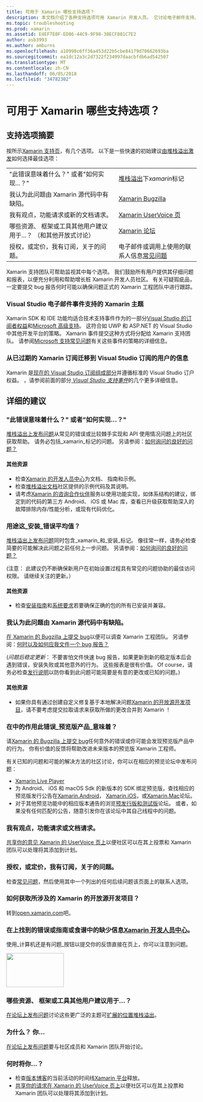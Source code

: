 ```yaml
---
title: 可用于 Xamarin 哪些支持选项？
description: 本文档介绍了各种支持选项可用 Xamarin 开发人员。 它讨论电子邮件支持、 堆栈溢出，和其他资源。
ms.topic: troubleshooting
ms.prod: xamarin
ms.assetid: E4EF7E0F-ED86-44C9-9F98-38ECF881C7E2
author: asb3993
ms.author: amburns
ms.openlocfilehash: a18998c6ff36a453d22b5cbe84179d70662693ba
ms.sourcegitcommit: ea1dc12a3c2d7322f234997daacbfdb6ad542507
ms.translationtype: MT
ms.contentlocale: zh-CN
ms.lasthandoff: 06/05/2018
ms.locfileid: "34782302"
---
```

# <a name="what-support-options-are-available-for-xamarin"></a>可用于 Xamarin 哪些支持选项？

## <a name="summary-of-support-options"></a>支持选项摘要

按所示[Xamarin 支持页](https://www.xamarin.com/support)，有几个选项。  以下是一些快速的初始建议[由堆栈溢出激发](http://stackoverflow.com/help/product-support)如何选择最佳选项：

|   |   |
|---|---|
|"此错误意味着什么？" 或者"如何实现...？"|[堆栈溢出](http://stackoverflow.com/questions/ask?tags=xamarin)下*xamarin*标记|
|我认为此问题由 Xamarin 源代码中有缺陷。|[Xamarin Bugzilla](https://bugzilla.xamarin.com/page.cgi?id=bug-writing.html)|
|我有观点，功能请求或新的文档请求。|[Xamarin UserVoice 页](https://xamarin.uservoice.com)|
|哪些资源、 框架或工具其他用户建议用于...？ （和其他开放式讨论）|[Xamarin 论坛](https://forums.xamarin.com)|
|授权，或定价，我有订阅，关于的问题。|电子邮件或调用上使用的联系人信息[常见问题](https://www.xamarin.com/faq)|

Xamarin 支持团队可帮助监视其中每个选项。  我们鼓励所有用户提供其仔细问题和报表，以便充分利用和帮助增长桩 Xamarin 开发人员社区。  有关可疑瑕疵品，一定要提交 bug 报告何时可能以确保问题正式的 Xamarin 工程团队中进行跟踪。

<a name="Visual_Studio_email_support_incidents_for_Xamarin_topics"/>

### <a name="visual-studio-email-support-incidents-for-xamarin-topics"></a>Visual Studio 电子邮件事件支持的 Xamarin 主题

Xamarin SDK 和 IDE 功能均适合技术支持事件作为的一部分[Visual Studio 的订阅者权益](https://msdn.microsoft.com/subscriptions/bb266240)和[Microsoft 高级支持](https://www.microsoft.com/microsoftservices/support.aspx)。  这符合如 UWP 和 ASP.NET 的 Visual Studio 中其他开发平台的策略。  Xamarin 事件提交这种方式将分配给 Xamarin 支持团队。  请参阅[Microsoft 支持常见问题](https://support.microsoft.com/gp/offerprophone)有关这些事件的策略的详细信息。

### <a name="information-for-users-migrating-from-expired-xamarin-subscriptions-to-visual-studio-subscriptions"></a>从已过期的 Xamarin 订阅迁移到 Visual Studio 订阅的用户的信息

Xamarin 是[现在的 Visual Studio 订阅组成部分](https://blog.xamarin.com/xamarin-for-all/)并遵循标准的 Visual Studio 订户权益。  ，请参阅前面的部分[ *Visual Studio 支持事件*](#Visual_Studio_email_support_incidents_for_Xamarin_topics)的几个更多详细信息。

## <a name="detailed-recommendations"></a>详细的建议

### <a name="what-does-this-error-mean-or-how-do-i--"></a>"此错误意味着什么？" 或者"如何实现...？"

[堆栈溢出上发布问题](http://stackoverflow.com/questions/ask?tags=xamarin)从常见的错误或比较棘手实现和 API 使用情况问题上的社区获取帮助。  请务必包括_xamarin_标记的问题。  另请参阅：[如何询问的良好的问题？](http://stackoverflow.com/help/how-to-ask)

#### <a name="additional-resources"></a>其他资源

-   检查[Xamarin 的开发人员中心](/index.md)为文档、 指南和示例。
-   检查[堆栈溢出文档](http://stackoverflow.com/documentation)社区提供的示例代码及其说明。
-   请考虑[Xamarin 的咨询合作伙伴](https://www.xamarin.com/consulting-partners)服务以使用功能实现，如体系结构的建议，绑定到的代码的第三方 Android、 iOS 或 Mac 库，查看已升级获取帮助深入的故障排除内存/性能分析，或现有代码优化。

### <a name="what-does-this-installation-error-mean"></a>用途这_安装_错误平均值？

[堆栈溢出上发布问题](http://stackoverflow.com/questions/ask?tags=xamarin+installation)同时包含_xamarin_和_安装_标记。  像往常一样，请务必检查简要的可能解决此问题之前任何上一步问题。  另请参阅：[如何询问的良好的问题？](http://stackoverflow.com/help/how-to-ask)

(注意： 此建议仍不断确保新用户在初始设置过程具有常见的问题协助的最佳访问权限。  请继续关注的更新。）

#### <a name="additional-resources"></a>其他资源

-   检查[安装指南](~/cross-platform/get-started/installation/index.md)和[系统要求](~/cross-platform/get-started/requirements.md)若要确保正确的包的所有已安装并兼容。

### <a name="i-believe-this-problem-is-caused-by-a-defect-in-the-xamarin-source-code"></a>我认为此问题由 Xamarin 源代码中有缺陷。

[在 Xamarin 的 Bugzilla 上提交 bug](https://bugzilla.xamarin.com/page.cgi?id=bug-writing.html)以便可以调查 Xamarin 工程团队。  另请参阅：[何时以及如何应我文件一个 bug 报告？](~/cross-platform/troubleshooting/questions/howto-file-bug.md)

(*问题后稳定更新*： 不要害怕文件快速 bug 报告，如果更新到新的稳定版本后会遇到错误，安装失败或其他意外的行为。  这些报表是很有价值。  Of course，请务必检查[发行说明](https://developer.xamarin.com/releases/)以防你看到此问题可能简要是有意的更改或已知的问题。)

#### <a name="additional-resources"></a>其他资源

-   如果你具有通过创建自定义修复基于本地解决问题[Xamarin 的开放源开发项目](http://open.xamarin.com/)，请不要考虑提交拉取请求来获取所做的更改合并到 Xamarin ！

### <a name="what-does-this-error-in-a-preview-product-mean"></a>在中的作用此错误_预览版产品_意味着？

请[Xamarin 的 Bugzilla 上提交 bug](https://bugzilla.xamarin.com/page.cgi?id=bug-writing.html)任何意外的错误或你可能会发现预览版产品中的行为。  你有价值的反馈将帮助改进未来版本的预览版 Xamarin 工程师。

有关已知的问题和可能的解决方法的社区讨论，你可以在相应的预览论坛中发布问题：

-   [Xamarin Live Player](https://forums.xamarin.com/categories/live-player)
-   为 Android、 iOS 和 macOS Sdk 的新版本的 SDK 绑定预览版，查找相应的预览版发行公告在[Xamarin.Android](http://forums.xamarin.com/categories/android)， [Xamarin.iOS](http://forums.xamarin.com/categories/ios)，或[Xamarin.Mac](http://forums.xamarin.com/categories/mac)论坛。
-   对于其他预览功能中的相应版本通告的浏览[预发行版和测试版](http://forums.xamarin.com/categories/xamarin-prerelease)论坛。  或者，如果没有任何匹配的公告，随意引发你在该论坛中其自己线程中的问题。

### <a name="i-have-an-idea-feature-request-or-documentation-request"></a>我有观点，功能请求或文档请求。

[共享你的意见 Xamarin 的 UserVoice 页上](https://xamarin.uservoice.com)以便社区可以在其上投票和 Xamarin 团队可以处理将其添加到计划。

### <a name="i-have-a-question-about-subscriptions-licensing-or-pricing"></a>授权，或定价，我有订阅，关于的问题。

检查[常见问题](https://www.xamarin.com/faq)，然后使用其中一个列出的任何后续问题该页面上的联系人选项。

### <a name="how-do-i-get-involved-in-xamarins-open-source-development-projects"></a>如何获取所涉及的 Xamarin 的开放源开发项目？

转到[open.xamarin.com](http://open.xamarin.com/)吧。

### <a name="i-found-a-mistake-or-missing-information-in-the-guides-or-recipes-on-the-xamarin-developer-centerindexmd"></a>在上找到的错误或指南或食谱中的缺少信息[Xamarin 开发人员中心](/index.md)。

使用_计算机还是有问题_按钮以提交你的反馈直接在页上，你可以注意到问题。

[<img src="support-options-images/feedback.png" style="width: 152px; height: 90px;">](support-options-images/feedback.png)

### <a name="what-resources-frameworks-or-tools-do-other-users-recommend-for--"></a>哪些资源、 框架或工具其他用户建议用于...？

[在论坛上发布问题](https://forums.xamarin.com/)讨论这些更广泛的主题可[扩展的位置堆栈溢出](http://stackoverflow.com/help/dont-ask)。

### <a name="why-do-you--"></a>为什么？ 你...

[在论坛上发布问题](https://forums.xamarin.com/)要与社区成员和 Xamarin 团队开始讨论。

### <a name="when-will-you--"></a>何时将你...？

-   检查[版本博客](http://releases.xamarin.com/)的当前活动的时间线[Xamarin 平台](https://www.xamarin.com/platform)释放。
-   [共享你的请求在 Xamarin 的 UserVoice 页上](https://xamarin.uservoice.com)以便社区可以在其上投票和 Xamarin 团队可以处理将其添加到计划。

